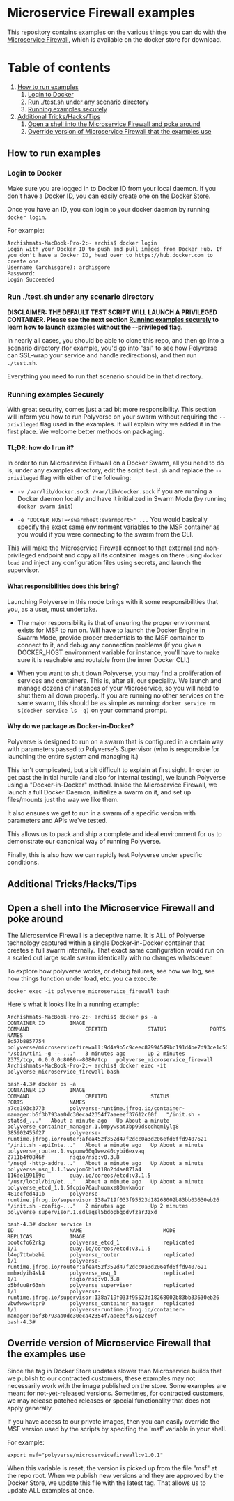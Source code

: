 # Microservice Firewall examples

This repository contains examples on the various things you can do with
the [Microservice Firewall](https://store.docker.com/images/microservice-firewall?tab=description),
which is available on the docker store for download.

# Table of contents

1. [How to run examples](#how-to-run-examples)
    1. [Login to Docker](#login-to-docker)
    2. [Run ./test.sh under any scenario directory](#run-testsh-under-any-scenario-directory)
    3. [Running examples securely](#running-examples-securely)
2. [Additional Tricks/Hacks/Tips](#additional-trickshackstips)
    1. [Open a shell into the Microservice Firewall and poke around](#open-a-shell-into-the-microservice-firewall-and-poke-around)
    2. [Override version of Microservice Firewall that the examples use](#override-version-of-microservice-firewall-that-the-examples-use)

## How to run examples

### Login to Docker

Make sure you are logged in to Docker ID from your local daemon. If you
don't have a Docker ID, you can easily create one on the
[Docker Store](https://store.docker.com/).

Once you have an ID, you can login to your docker daemon by running
 `docker login`.

For example:
```
Archishmats-MacBook-Pro-2:~ archis$ docker login
Login with your Docker ID to push and pull images from Docker Hub. If you don't have a Docker ID, head over to https://hub.docker.com to create one.
Username (archisgore): archisgore
Password:
Login Succeeded
```

### Run ./test.sh under any scenario directory

**DISCLAIMER: THE DEFAULT TEST SCRIPT WILL LAUNCH A PRIVILEGED
CONTAINER. Please see the next section
[Running examples securely](#running-examples-securely) to learn how
to launch examples without the --privileged flag.**

In nearly all cases, you should be able to clone this repo, and then go
into a scenario directory (for example, you'd go into "ssl" to see how
Polyverse can SSL-wrap your service and handle redirections), and then
run `./test.sh`.

Everything you need to run that scenario should be in that directory.

### Running examples Securely

With great security, comes just a tad bit more responsibility. This
section will inform you how to run Polyverse on your swarm without
requiring the `--privileged` flag used in the examples. It will
explain why we added it in the first place. We welcome better methods
on packaging.

#### TL;DR: how do I run it?

In order to run Microservice Firewall on a Docker Swarm, all you need to
do is, under any examples directory, edit the script `test.sh` and
replace the `--privileged` flag with either of the following:
 * `-v /var/lib/docker.sock:/var/lib/docker.sock` if you are running
 a Docker daemon locally and have it initialized in Swarm Mode (by
 running `docker swarm init`)

 * `-e "DOCKER_HOST=<swarmhost:swarmport>" ...` You would basically
 specify the exact same environment variables to the MSF container as
 you would if you were connecting to the swarm from the CLI.

This will make the Microservice Firewall connect to that external and
non-privileged endpoint and copy all its container images on there
using `docker load` and inject any configuration files using secrets,
and launch the supervisor.

#### What responsibilities does this bring?

Launching Polyverse in this mode brings with it some responsibilities
that you, as a user, must undertake.

* The major responsibility is that of ensuring the proper environment
exists for MSF to run on. Will have to launch the Docker Engine in
Swarm Mode, provide proper credentials to the MSF container to connect
to it, and debug any connection problems (if you give a DOCKER_HOST
environment variable for instance, you'll have to make sure it is
reachable and routable from the inner Docker CLI.)

* When you want to shut down Polyverse, you may find a proliferation of
services and containers. This is, after all, our speciality. We launch
and manage dozens of instances of your Microservice, so you will
need to shut them all down properly. If you are running no other
services on the same swarm, this should be as simple as running:
`docker service rm $(docker service ls -q)` on your command prompt.

#### Why do we package as Docker-in-Docker?

Polyverse is designed to run on a swarm that is configured in a certain
way with parameters passed to Polyverse's Supervisor (who is
responsible for launching the entire system and managing it.)

This isn't complicated, but a bit difficult to explain at first sight.
In order to get past the initial hurdle (and also for internal testing),
we launch Polyverse using a "Docker-in-Docker" method. Inside the
Microservice Firewall, we launch a full Docker Daemon, initialize a
swarm on it, and set up files/mounts just the way we like them.

It also ensures we get to run in a swarm of a specific version with
parameters and APIs we've tested.

This allows us to pack and ship a complete and ideal environment for
us to demonstrate our canonical way of running Polyverse.

Finally, this is also how we can rapidly test Polyverse under specific
conditions.

## Additional Tricks/Hacks/Tips

## Open a shell into the Microservice Firewall and poke around

The Microservice Firewall is a deceptive name. It is ALL of Polyverse
technology captured within a single Docker-in-Docker container
that creates a full swarm internally. That exact same configuration
would run on a scaled out large scale swarm identically with no
changes whatsoever.

To explore how polyverse works, or debug failures, see how we log,
see how things function under load, etc. you ca execute:

```
docker exec -it polyverse_microservice_firewall bash
```

Here's what it looks like in a running example:

```
Archishmats-MacBook-Pro-2:~ archis$ docker ps -a
CONTAINER ID        IMAGE                                                                     COMMAND                  CREATED             STATUS              PORTS                              NAMES
8d57b8857754        polyverse/microservicefirewall:9d4a9b5c9ceec87994549bc191d4be7d93ce1c50   "/sbin/tini -g -- ..."   3 minutes ago       Up 2 minutes        2375/tcp, 0.0.0.0:8080->8080/tcp   polyverse_microservice_firewall
Archishmats-MacBook-Pro-2:~ archis$ docker exec -it polyverse_microservice_firewall bash

bash-4.3# docker ps -a
CONTAINER ID        IMAGE                                                                                   COMMAND                  CREATED              STATUS              PORTS               NAMES
a7ce193c3773        polyverse-runtime.jfrog.io/container-manager:b5f3b793aa0dc30eca42354f7aaeeef37612c60f   "/init.sh -statsd_..."   About a minute ago   Up About a minute                       polyverse_container_manager.1.bmpywsat3bp99dscdhqmiylg8
385902455f27        polyverse-runtime.jfrog.io/router:afea452f352d47f2dcc0a3d206efd6ffd9407621              "/init.sh -apiInte..."   About a minute ago   Up About a minute                       polyverse_router.1.vvpumw60q1wez40cybi6exvaq
2711b4f0846f        nsqio/nsq:v0.3.8                                                                        "/nsqd -http-addre..."   About a minute ago   Up About a minute                       polyverse_nsq_1.1.1wwvjom6h1xt18n2ddae871a4
116de199169c        quay.io/coreos/etcd:v3.1.5                                                              "/usr/local/bin/et..."   About a minute ago   Up About a minute                       polyverse_etcd_1.1.5fcpio76auhuomxe80mvkm6or
481ecfed411b        polyverse-runtime.jfrog.io/supervisor:138a719f033f95523d18268002b83bb33630eb26          "/init.sh -config-..."   2 minutes ago        Up 2 minutes                            polyverse_supervisor.1.sdlaqsl5bdopbqqdvfzar3zxd

bash-4.3# docker service ls
ID                  NAME                          MODE                REPLICAS            IMAGE
bootcfo62rkg        polyverse_etcd_1              replicated          1/1                 quay.io/coreos/etcd:v3.1.5
l4op7ttwbzbi        polyverse_router              replicated          1/1                 polyverse-runtime.jfrog.io/router:afea452f352d47f2dcc0a3d206efd6ffd9407621
mmhxdyih4sk4        polyverse_nsq_1               replicated          1/1                 nsqio/nsq:v0.3.8
o5bfuu8r63nh        polyverse_supervisor          replicated          1/1                 polyverse-runtime.jfrog.io/supervisor:138a719f033f95523d18268002b83bb33630eb26
vbwfwow4tpr0        polyverse_container_manager   replicated          1/1                 polyverse-runtime.jfrog.io/container-manager:b5f3b793aa0dc30eca42354f7aaeeef37612c60f
bash-4.3#
```

## Override version of Microservice Firewall that the examples use

Since the tag in Docker Store updates slower than Microservice builds
that we publish to our contracted customers, these examples may not
necessarily work with the image published on the store. Some examples
are meant for not-yet-released versions. Sometimes, for contracted
customers, we may release patched releases or special functionality
that does not apply generally.

If you have access to our private images, then you can easily override
the MSF version used by the scripts by specifing the 'msf' variable in
your shell.

For example:
```
export msf="polyverse/microservicefirewall:v1.0.1"
```

When this variable is reset, the version is picked up from the file
"msf" at the repo root. When we publish new versions and they are
approved by the Docker Store, we update this file with the latest tag.
That allows us to update ALL examples at once.
